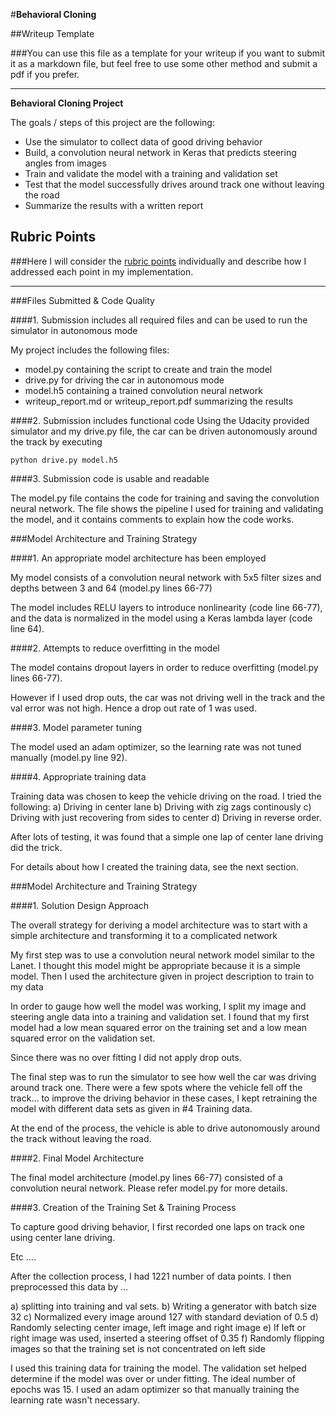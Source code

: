 #**Behavioral Cloning** 

##Writeup Template

###You can use this file as a template for your writeup if you want to submit it as a markdown file, but feel free to use some other method and submit a pdf if you prefer.

---

**Behavioral Cloning Project**

The goals / steps of this project are the following:
* Use the simulator to collect data of good driving behavior
* Build, a convolution neural network in Keras that predicts steering angles from images
* Train and validate the model with a training and validation set
* Test that the model successfully drives around track one without leaving the road
* Summarize the results with a written report


[//]: # (Image References)

[image1]: ./examples/placeholder.png "Model Visualization"
[image2]: ./examples/placeholder.png "Grayscaling"
[image3]: ./examples/placeholder_small.png "Recovery Image"
[image4]: ./examples/placeholder_small.png "Recovery Image"
[image5]: ./examples/placeholder_small.png "Recovery Image"
[image6]: ./examples/placeholder_small.png "Normal Image"
[image7]: ./examples/placeholder_small.png "Flipped Image"

## Rubric Points
###Here I will consider the [rubric points](https://review.udacity.com/#!/rubrics/432/view) individually and describe how I addressed each point in my implementation.  

---
###Files Submitted & Code Quality

####1. Submission includes all required files and can be used to run the simulator in autonomous mode

My project includes the following files:
* model.py containing the script to create and train the model
* drive.py for driving the car in autonomous mode
* model.h5 containing a trained convolution neural network 
* writeup_report.md or writeup_report.pdf summarizing the results

####2. Submission includes functional code
Using the Udacity provided simulator and my drive.py file, the car can be driven autonomously around the track by executing 
```
python drive.py model.h5
```

####3. Submission code is usable and readable

The model.py file contains the code for training and saving the convolution neural network. The file shows the pipeline I used for training and validating the model, and it contains comments to explain how the code works.

###Model Architecture and Training Strategy

####1. An appropriate model architecture has been employed

My model consists of a convolution neural network with 5x5 filter sizes and depths between 3 and 64 (model.py lines 66-77) 

The model includes RELU layers to introduce nonlinearity (code line 66-77), and the data is normalized in the model using a Keras lambda layer (code line 64). 

####2. Attempts to reduce overfitting in the model

The model contains dropout layers in order to reduce overfitting (model.py lines 66-77). 

However if I used drop outs, the car was not driving well in the track and the val error was not high. Hence a drop out rate of 1 was used.

####3. Model parameter tuning

The model used an adam optimizer, so the learning rate was not tuned manually (model.py line 92).

####4. Appropriate training data

Training data was chosen to keep the vehicle driving on the road. I tried the following:
a) Driving in center lane
b) Driving with zig zags continously
c) Driving with just recovering from sides to center
d) Driving in reverse order.

After lots of testing, it was found that a simple one lap of center lane driving did the trick.

For details about how I created the training data, see the next section. 

###Model Architecture and Training Strategy

####1. Solution Design Approach

The overall strategy for deriving a model architecture was to start with a simple architecture and transforming it to a complicated network

My first step was to use a convolution neural network model similar to the Lanet. I thought this model might be appropriate because it is a simple model. Then I used the architecture given in project description to train to my data

In order to gauge how well the model was working, I split my image and steering angle data into a training and validation set. I found that my first model had a low mean squared error on the training set and a low mean squared error on the validation set. 

Since there was no over fitting I did not apply drop outs.

The final step was to run the simulator to see how well the car was driving around track one. There were a few spots where the vehicle fell off the track... to improve the driving behavior in these cases, I kept retraining the model with different data sets as given in #4 Training data.

At the end of the process, the vehicle is able to drive autonomously around the track without leaving the road.

####2. Final Model Architecture

The final model architecture (model.py lines 66-77) consisted of a convolution neural network. Please refer model.py for more details.

####3. Creation of the Training Set & Training Process

To capture good driving behavior, I first recorded one laps on track one using center lane driving. 



Etc ....

After the collection process, I had 1221 number of data points. I then preprocessed this data by ...

a) splitting into training and val sets.
b) Writing a generator with batch size 32
c) Normalized every image around 127 with standard deviation of 0.5
d) Randomly selecting center image, left image and right image
e) If left or right image was used, inserted a steering offset of 0.35
f) Randomly flipping images so that the training set is not concentrated on left side

I used this training data for training the model. The validation set helped determine if the model was over or under fitting. The ideal number of epochs was 15. I used an adam optimizer so that manually training the learning rate wasn't necessary.

